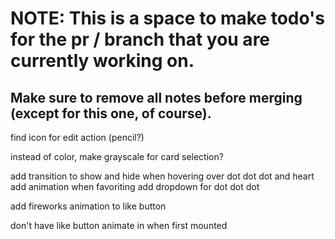 # NOTE: This is a space to make todo's for the pr / branch that you are currently working on. 
Make sure to remove all notes before merging (except for this one, of course).
----------------------------------------------------------------------------------------------------
find icon for edit action (pencil?)

instead of color, make grayscale for card selection?

add transition to show and hide when hovering over dot dot dot and heart
add animation when favoriting
add dropdown for dot dot dot

add fireworks animation to like button

don't have like button animate in when first mounted
